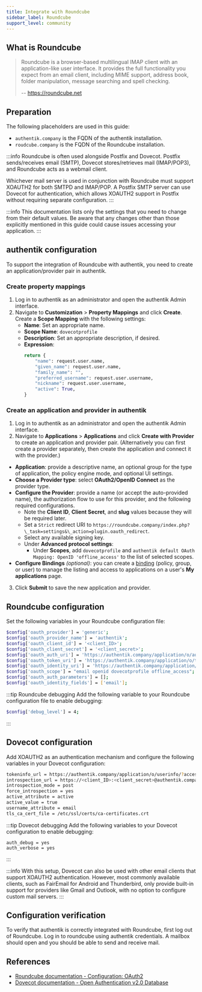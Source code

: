 ```yaml
---
title: Integrate with Roundcube
sidebar_label: Roundcube
support_level: community
---
```


## What is Roundcube

> Roundcube is a browser-based multilingual IMAP client with an application-like user interface. It provides the full functionality you expect from an email client, including MIME support, address book, folder manipulation, message searching and spell checking.
>
> -- https://roundcube.net

## Preparation

The following placeholders are used in this guide:

- `authentik.company` is the FQDN of the authentik installation.
- `roudcube.company` is the FQDN of the Roundcube installation.

:::info
Roundcube is often used alongside Postfix and Dovecot. Postfix sends/receives email (SMTP), Dovecot stores/retrieves mail (IMAP/POP3), and Roundcube acts as a webmail client.

Whichever mail server is used in conjunction with Roundcube must support XOAUTH2 for both SMTPD and IMAP/POP. A Postfix SMTP server can use Dovecot for authentication, which allows XOAUTH2 support in Postfix without requiring separate configuration.
:::

:::info
This documentation lists only the settings that you need to change from their default values. Be aware that any changes other than those explicitly mentioned in this guide could cause issues accessing your application.
:::

## authentik configuration

To support the integration of Roundcube with authentik, you need to create an application/provider pair in authentik.

### Create property mappings

1. Log in to authentik as an administrator and open the authentik Admin interface.
2. Navigate to **Customization** > **Property Mappings** and click **Create**. Create a **Scope Mapping** with the following settings:
    - **Name**: Set an appropriate name.
    - **Scope Name**: `dovecotprofile`
    - **Description**: Set an appropriate description, if desired.
    - **Expression**:
        ```python
        return {
            "name": request.user.name,
            "given_name": request.user.name,
            "family_name": "",
            "preferred_username": request.user.username,
            "nickname": request.user.username,
            "active": True,
        }
        ```

### Create an application and provider in authentik

1. Log in to authentik as an administrator and open the authentik Admin interface.
2. Navigate to **Applications** > **Applications** and click **Create with Provider** to create an application and provider pair. (Alternatively you can first create a provider separately, then create the application and connect it with the provider.)

- **Application**: provide a descriptive name, an optional group for the type of application, the policy engine mode, and optional UI settings.
- **Choose a Provider type**: select **OAuth2/OpenID Connect** as the provider type.
- **Configure the Provider**: provide a name (or accept the auto-provided name), the authorization flow to use for this provider, and the following required configurations.
    - Note the **Client ID**, **Client Secret**, and **slug** values because they will be required later.
    - Set a `Strict` redirect URI to `https://roundcube.company/index.php?\_task=settings&\_action=plugin.oauth_redirect`.
    - Select any available signing key.
    - Under **Advanced protocol settings**:
        - Under **Scopes**, add `dovecotprofile` and `authentik default OAuth Mapping: OpenID 'offline_access'` to the list of selected scopes.
- **Configure Bindings** _(optional)_: you can create a [binding](/docs/add-secure-apps/flows-stages/bindings/) (policy, group, or user) to manage the listing and access to applications on a user's **My applications** page.

3. Click **Submit** to save the new application and provider.

## Roundcube configuration

Set the following variables in your Roundcube configuration file:

```sh title="config/config.inc.php"
$config['oauth_provider'] = 'generic';
$config['oauth_provider_name'] = 'authentik';
$config['oauth_client_id'] = '<client_ID>';
$config['oauth_client_secret'] = '<client_secret>';
$config['oauth_auth_uri'] = 'https://authentik.company/application/o/authorize/';
$config['oauth_token_uri'] = 'https://authentik.company/application/o/token/';
$config['oauth_identity_uri'] = 'https://authentik.company/application/o/userinfo/';
$config['oauth_scope'] = "email openid dovecotprofile offline_access";
$config['oauth_auth_parameters'] = [];
$config['oauth_identity_fields'] = ['email'];
```

:::tip Roundcube debugging
Add the following variable to your Roundcube configuration file to enable debugging:

```sh
$config['debug_level'] = 4;
```

:::

## Dovecot configuration

Add XOAUTH2 as an authentication mechanism and configure the following variables in your Dovecot configuration:

```sh title="/etc/dovecot/dovecot.conf"
tokeninfo_url = https://authentik.company/application/o/userinfo/?access_token=
introspection_url = https://<client_ID>:<client_secret>@authentik.company/application/o/introspect/
introspection_mode = post
force_introspection = yes
active_attribute = active
active_value = true
username_attribute = email
tls_ca_cert_file = /etc/ssl/certs/ca-certificates.crt
```

:::tip Dovecot debugging
Add the following variables to your Dovecot configuration to enable debugging:

```
auth_debug = yes
auth_verbose = yes
```

:::

:::info
With this setup, Dovecot can also be used with other email clients that support XOAUTH2 authentication. However, most commonly available clients, such as FairEmail for Android and Thunderbird, only provide built-in support for providers like Gmail and Outlook, with no option to configure custom mail servers.
:::

## Configuration verification

To verify that authentik is correctly integrated with Roundcube, first log out of Roundcube. Log in to roundcube using authentik credentials. A mailbox should open and you should be able to send and receive mail.

## References

- [Roundcube documentation - Configuration: OAuth2](https://github.com/roundcube/roundcubemail/wiki/Configuration:-OAuth2)
- [Dovecot documentation - Open Authentication v2.0 Database](https://doc.dovecot.org/main/core/config/auth/databases/oauth2.html)
